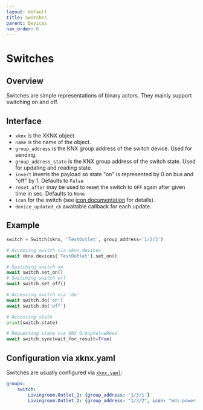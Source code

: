 ```yaml
---
layout: default
title: Switches
parent: Devices
nav_order: 6
---
```


# [](#header-1)Switches

## [](#header-2)Overview

Switches are simple representations of binary actors. They mainly support switching on and off.

## [](#header-2)Interface

- `xknx` is the XKNX object.
- `name` is the name of the object.
- `group_address` is the KNX group address of the switch device. Used for sending.
- `group_address_state` is the KNX group address of the switch state. Used for updating and reading state.
- `invert` inverts the payload so state "on" is represented by 0 on bus and "off" by 1. Defaults to `False`
- `reset_after` may be used to reset the switch to `OFF` again after given time in sec. Defaults to `None`
- `icon` for the switch (see [icon documentation](https://www.home-assistant.io/docs/configuration/customizing-devices/#icon) for details).
- `device_updated_cb` awaitable callback for each update.


## [](#header-2)Example

```python
switch = Switch(xknx, 'TestOutlet', group_address='1/2/3')

# Accessing switch via xknx.devices
await xknx.devices['TestOutlet'].set_on()

# Switching switch on
await switch.set_on()
# Switching switch off
await switch.set_off()

# Accessing switch via 'do'
await switch.do('on')
await switch.do('off')

# Accessing state
print(switch.state)

# Requesting state via KNX GroupValueRead
await switch.sync(wait_for_result=True)
```

## [](#header-2)Configuration via **xknx.yaml**

Switches are usually configured via [`xknx.yaml`](/configuration):

```yaml
groups:
    switch:
        Livingroom.Outlet_1: {group_address: '1/3/1'}
        Livingroom.Outlet_2: {group_address: "1/3/2", icon: "mdi:power-socket-eu"}
```




